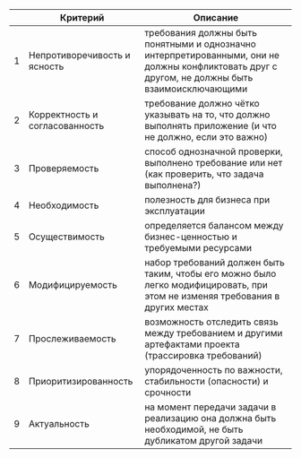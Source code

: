 |     | Критерий | Описание |
| --- | --- | --- |
| 1   | Непротиворечивость и ясность | требования должны быть понятными и однозначно интерпретированными, они не должны конфликтовать друг с другом, не должны быть взаимоисключающими |
| 2   | Корректность и согласованность | требование должно чётко указывать на то, что должно выполнять приложение (и что не должно, если это важно) |
| 3   | Проверяемость | способ однозначной проверки, выполнено требование или нет (как проверить, что задача выполнена?) |
| 4   | Необходимость | полезность для бизнеса при эксплуатации |
| 5   | Осуществимость | определяется балансом между бизнес-ценностью и требуемыми ресурсами |
| 6   | Модифицируемость | набор требований должен быть таким, чтобы его можно было легко модифицировать, при этом не изменяя требования в других местах |
| 7   | Прослеживаемость | возможность отследить связь между требованием и другими артефактами проекта (трассировка требований) |
| 8   | Приоритизированность | упорядоченность по важности, стабильности (опасности) и срочности |
| 9   | Актуальность | на момент передачи задачи в реализацию она должна быть необходимой, не быть дубликатом другой задачи |
